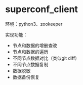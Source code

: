 # superconf_client

环境：python3、zookeeper

实现功能：

- 节点和数据的增删查改
- 节点和数据的遍历
- 不同节点数据对比（类似git diff）
- 不同节点数据复制
- 数据脱敏
- 数据备份恢复
